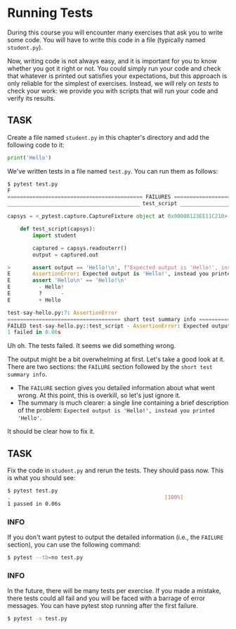 # Running Tests

During this course you will encounter many exercises that ask you to write some code.
You will have to write this code in a file (typically named `student.py`).

Now, writing code is not always easy, and it is important for you to know whether you got it right or not.
You could simply run your code and check that whatever is printed out satisfies your expectations, but this approach is only reliable for the simplest of exercises.
Instead, we will rely on *tests* to check your work: we provide you with scripts that will run your code and verify its results.

## TASK
Create a file named `student.py` in this chapter's directory and add the following code to it:


```python
print('Hello')
```


We've written tests in a file named `test.py`.
You can run them as follows:


```python
$ pytest test.py
F                                                                                         [100%]
=========================================== FAILURES ===========================================
__________________________________________ test_script _________________________________________

capsys = <_pytest.capture.CaptureFixture object at 0x00000123EE11C210>

    def test_script(capsys):
        import student

        captured = capsys.readouterr()
        output = captured.out

>       assert output == 'Hello!\n', f"Expected output is 'Hello!', instead you printed 'Hello'"
E       AssertionError: Expected output is 'Hello!', instead you printed 'Hello'
E       assert 'Hello\n' == 'Hello!\n'
E         - Hello!
E         ?      -
E         + Hello

test-say-hello.py:7: AssertionError
==================================== short test summary info ===================================
FAILED test-say-hello.py::test_script - AssertionError: Expected output is 'Hello!', instead you printed 'Hello'
1 failed in 0.06s
```

Uh oh.
The tests failed.
It seems we did something wrong.

The output might be a bit overwhelming at first.
Let's take a good look at it.
There are two sections: the `FAILURE` section followed by the `short test summary info`.

* The `FAILURE` section gives you detailed information about what went wrong.
  At this point, this is overkill, so let's just ignore it.
* The summary is much clearer: a single line containing a brief description of the problem: `Expected output is 'Hello!', instead you printed 'Hello'`.

It should be clear how to fix it.

## TASK
Fix the code in `student.py` and rerun the tests.
They should pass now.
This is what you should see:


```bash
$ pytest test.py
.                                                 [100%]
1 passed in 0.06s
```


### INFO
If you don't want pytest to output the detailed information (i.e., the `FAILURE` section), you can use the following command:


```bash
$ pytest --tb=no test.py
```



### INFO
In the future, there will be many tests per exercise.
If you made a mistake, there tests could all fail and you will be faced with a barrage of error messages.
You can have pytest stop running after the first failure.


```bash
$ pytest -x test.py
```


